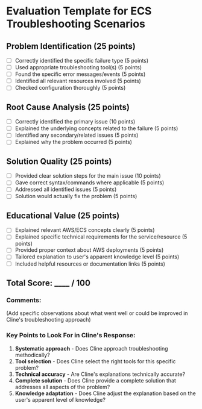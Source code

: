 # Evaluation Template for ECS Troubleshooting Scenarios

## Problem Identification (25 points)
- [ ] Correctly identified the specific failure type (5 points)
- [ ] Used appropriate troubleshooting tool(s) (5 points)
- [ ] Found the specific error messages/events (5 points)
- [ ] Identified all relevant resources involved (5 points)
- [ ] Checked configuration thoroughly (5 points)

## Root Cause Analysis (25 points)
- [ ] Correctly identified the primary issue (10 points)
- [ ] Explained the underlying concepts related to the failure (5 points)
- [ ] Identified any secondary/related issues (5 points)
- [ ] Explained why the problem occurred (5 points)

## Solution Quality (25 points)
- [ ] Provided clear solution steps for the main issue (10 points)
- [ ] Gave correct syntax/commands where applicable (5 points)
- [ ] Addressed all identified issues (5 points)
- [ ] Solution would actually fix the problem (5 points)

## Educational Value (25 points)
- [ ] Explained relevant AWS/ECS concepts clearly (5 points)
- [ ] Explained specific technical requirements for the service/resource (5 points)
- [ ] Provided proper context about AWS deployments (5 points)
- [ ] Tailored explanation to user's apparent knowledge level (5 points)
- [ ] Included helpful resources or documentation links (5 points)

## Total Score: ____ / 100

### Comments:
(Add specific observations about what went well or could be improved in Cline's troubleshooting approach)

### Key Points to Look For in Cline's Response:
1. **Systematic approach** - Does Cline approach troubleshooting methodically?
2. **Tool selection** - Does Cline select the right tools for this specific problem?
3. **Technical accuracy** - Are Cline's explanations technically accurate?
4. **Complete solution** - Does Cline provide a complete solution that addresses all aspects of the problem?
5. **Knowledge adaptation** - Does Cline adjust the explanation based on the user's apparent level of knowledge?
